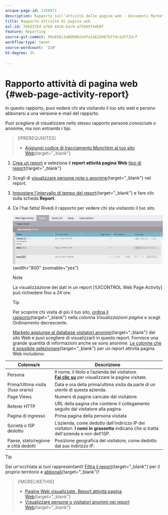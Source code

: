 ```yaml
---
unique-page-id: 2359971
description: Rapporto sull’attività delle pagine web - Documenti Marketo - Documentazione del prodotto
title: Rapporto attività di pagina web
exl-id: 35bd37bd-e7b9-4418-b2c9-af5989f44b9f
feature: Reporting
source-git-commit: 09a656c3a0d0002edfa1a61b987bff4c1dff33cf
workflow-type: tm+mt
source-wordcount: '319'
ht-degree: 3%

---
```


# Rapporto attività di pagina web {#web-page-activity-report}

In questo rapporto, puoi vedere chi sta visitando il tuo sito web e persino abbonarsi a una versione e-mail del rapporto.

Puoi scegliere di visualizzare nello stesso rapporto persone conosciute o anonime, ma non entrambi i tipi.

>[!PREREQUISITES]
>
>* [Aggiungi codice di tracciamento Munchkin al tuo sito Web](/help/marketo/product-docs/administration/additional-integrations/add-munchkin-tracking-code-to-your-website.md){target="_blank"}

1. [Crea un report](/help/marketo/product-docs/reporting/basic-reporting/creating-reports/create-a-report-in-a-program.md) e seleziona il **report attività pagina Web** [tipo di report](/help/marketo/product-docs/reporting/basic-reporting/report-types/report-type-overview.md){target="_blank"}
1. Scegli di [visualizzare persone note o anonime](/help/marketo/product-docs/reporting/basic-reporting/report-activity/display-people-or-anonymous-visitors-in-web-reports.md){target="_blank"} nel report.

1. [Impostare l&#39;intervallo di tempo del report](/help/marketo/product-docs/reporting/basic-reporting/editing-reports/change-a-report-time-frame.md){target="_blank"} e fare clic sulla scheda **Report**.

1. Ce l&#39;hai fatta! Rivedi il rapporto per vedere chi sta visitando il tuo sito.

   ![](assets/web-page-activity-report-1.png){width="800" zoomable="yes"}

   >[!NOTE]
   >
   >La visualizzazione dei dati in un report [!UICONTROL Web Page Activity] può richiedere fino a 24 ore.

   >[!TIP]
   >
   >Per scoprire chi visita di più il tuo sito, [ordina il rapporto](/help/marketo/product-docs/reporting/basic-reporting/editing-reports/sort-report-on-columns.md){target="_blank"} nella colonna _Visualizzazioni pagina_ e scegli Ordinamento decrescente.

   [Marketo aggiunge al database visitatori anonimi](/help/marketo/product-docs/reporting/basic-reporting/report-activity/tracking-anonymous-activity-and-people.md){target="_blank"} del sito Web e puoi scegliere di visualizzarli in questo report. Fornisce una grande quantità di informazioni anche se sono anonime.
   [Le colonne che è possibile selezionare](/help/marketo/product-docs/reporting/basic-reporting/editing-reports/select-report-columns.md){target="_blank"} per un report attività pagina Web includono:

<table>
 <thead>
  <tr>
   <th>Colonna/e</th>
   <th>Descrizione</th>
  </tr>
 </thead>
 <tbody>
  <tr>
   <td>Persona</td>
   <td>Il nome, il titolo e l’azienda del visitatore.<br><strong><a href="/help/marketo/product-docs/reporting/basic-reporting/report-types/web-page-activity-report/web-pages-viewed-web-page-activity-report.md" target="_blank">Fai clic su</a></strong> per visualizzare le pagine visitate.</td>
  </tr>
  <tr>
   <td>Prima/Ultima visita (fuso orario)</td>
   <td>Data e ora della prima/ultima visita da parte di un utente di questa azienda.</td>
  </tr>
  <tr>
   <td>Page Views</td>
   <td>Numero di pagine caricate dal visitatore.</td>
  </tr>
  <tr>
   <td>Referer HTTP</td>
   <td>URL della pagina che contiene il collegamento seguito dal visitatore alla pagina.</td>
  </tr>
  <tr>
   <td>Pagina di ingresso</td>
   <td>Prima pagina della persona visitata </td>
  </tr>
  <tr>
   <td>Società o ISP dedotto</td>
   <td>L’azienda, come dedotto dall’indirizzo IP dei visitatori. <strong>I nomi in grassetto</strong> indicano che si tratta dell'azienda e non dell'ISP. </td>
  </tr>
  <tr>
   <td>Paese, stato/regione e città dedotti</td>
   <td>Posizione geografica del visitatore, come dedotto dal suo indirizzo IP.</td>
  </tr>
 </tbody>
</table>

>[!TIP]
>
>Dai un&#39;occhiata ai tuoi rappresentanti! [Filtra il report](/help/marketo/product-docs/reporting/basic-reporting/editing-reports/filter-people-in-a-report-with-a-smart-list.md){target="_blank"} per il proprio territorio e [abbonali](/help/marketo/product-docs/reporting/basic-reporting/report-subscriptions/subscribe-to-a-basic-report.md){target="_blank"}!

>[!MORELIKETHIS]
>
>* [Pagine Web visualizzate, Report attività pagina Web](/help/marketo/product-docs/reporting/basic-reporting/report-types/web-page-activity-report/web-pages-viewed-web-page-activity-report.md){target="_blank"}
>* [Visualizzare persone o visitatori anonimi nei report Web](/help/marketo/product-docs/reporting/basic-reporting/report-activity/display-people-or-anonymous-visitors-in-web-reports.md){target="_blank"}
